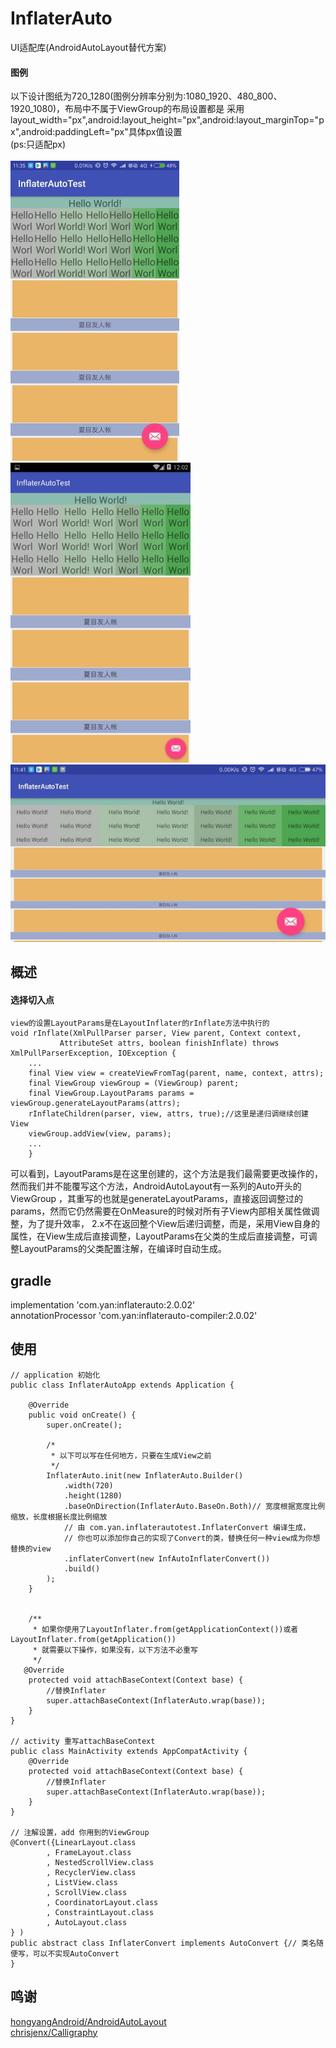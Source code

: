 # InflaterAuto
UI适配库(AndroidAutoLayout替代方案)

#### 图例
以下设计图纸为720_1280(图例分辨率分别为:1080_1920、480_800、1920_1080)，布局中不属于ViewGroup的布局设置都是
采用layout_width="px",android:layout_height="px",android:layout_marginTop="px",android:paddingLeft="px"具体px值设置
<br/>
(ps:只适配px)
<br/>
<br/>
![screen1080_1920](art/screen1080_1920.jpg)
![screen480_800](art/screen480_800.jpg)
<br/>
![screen1920_1080](art/screen1920_1080.jpg)


## 概述
#### 选择切入点
```
view的设置LayoutParams是在LayoutInflater的rInflate方法中执行的
void rInflate(XmlPullParser parser, View parent, Context context,
           AttributeSet attrs, boolean finishInflate) throws XmlPullParserException, IOException {
    ...
    final View view = createViewFromTag(parent, name, context, attrs);
    final ViewGroup viewGroup = (ViewGroup) parent;
    final ViewGroup.LayoutParams params = viewGroup.generateLayoutParams(attrs);
    rInflateChildren(parser, view, attrs, true);//这里是递归调继续创建View
    viewGroup.addView(view, params);
    ...
    }
```
可以看到，LayoutParams是在这里创建的，这个方法是我们最需要更改操作的，然而我们并不能覆写这个方法，AndroidAutoLayout有一系列的Auto开头的ViewGroup
，其重写的也就是generateLayoutParams，直接返回调整过的params，然而它仍然需要在OnMeasure的时候对所有子View内部相关属性做调整，为了提升效率，
2.x不在返回整个View后递归调整，而是，采用View自身的属性，在View生成后直接调整，LayoutParams在父类的生成后直接调整，可调整LayoutParams的父类配置注解，在编译时自动生成。

## gradle
implementation 'com.yan:inflaterauto:2.0.02'
<br/>
annotationProcessor 'com.yan:inflaterauto-compiler:2.0.02'

## 使用
```
// application 初始化
public class InflaterAutoApp extends Application {

    @Override
    public void onCreate() {
        super.onCreate();

        /*
         * 以下可以写在任何地方，只要在生成View之前
         */
        InflaterAuto.init(new InflaterAuto.Builder()
            .width(720)
            .height(1280)
            .baseOnDirection(InflaterAuto.BaseOn.Both)// 宽度根据宽度比例缩放，长度根据长度比例缩放
            // 由 com.yan.inflaterautotest.InflaterConvert 编译生成，
            // 你也可以添加你自己的实现了Convert的类，替换任何一种view成为你想替换的view
            .inflaterConvert(new InfAutoInflaterConvert())
            .build()
        );
    }


    /**
     * 如果你使用了LayoutInflater.from(getApplicationContext())或者LayoutInflater.from(getApplication())
     * 就需要以下操作，如果没有，以下方法不必重写
     */
   @Override
    protected void attachBaseContext(Context base) {
        //替换Inflater
        super.attachBaseContext(InflaterAuto.wrap(base));
    }
}

// activity 重写attachBaseContext
public class MainActivity extends AppCompatActivity {
    @Override
    protected void attachBaseContext(Context base) {
        //替换Inflater
        super.attachBaseContext(InflaterAuto.wrap(base));
    }
}

// 注解设置，add 你用到的ViewGroup
@Convert({LinearLayout.class
        , FrameLayout.class
        , NestedScrollView.class
        , RecyclerView.class
        , ListView.class
        , ScrollView.class
        , CoordinatorLayout.class
        , ConstraintLayout.class
        , AutoLayout.class
} )
public abstract class InflaterConvert implements AutoConvert {// 类名随便写，可以不实现AutoConvert
}
```
## 鸣谢
[hongyangAndroid/AndroidAutoLayout](https://github.com/hongyangAndroid/AndroidAutoLayout)
<br/>
[chrisjenx/Calligraphy](https://github.com/chrisjenx/Calligraphy)

